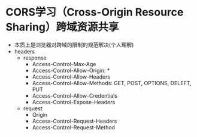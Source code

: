 # CORS学习（Cross-Origin Resource Sharing）跨域资源共享
- 本质上是浏览器对跨域的限制的规范解决(个人理解)
- headers
    - response
        - Access-Control-Max-Age
        - Access-Control-Allow-Origin: *
        - Access-Control-Allow-Headers
        - Access-Control-Allow-Methods: GET, POST, OPTIONS, DELEFT, PUT
        - Access-Control-Allow-Credentials
        - Access-Control-Expose-Headers
    - request
        - Origin
        - Access-Control-Request-Headers
        - Access-Control-Request-Method